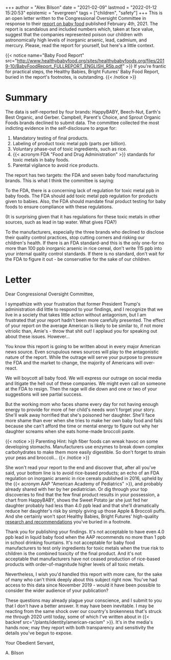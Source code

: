 +++
author = "Alex Bilson"
date = "2021-02-09"
lastmod = "2022-01-12 15:20:53"
epistemic = "evergreen"
tags = ["children", "safety"]
+++
This is an open letter written to the Congressional Oversight Committee in response to their [report on baby food](https://oversight.house.gov/sites/democrats.oversight.house.gov/files/2021-02-04%20ECP%20Baby%20Food%20Staff%20Report.pdf) published February 4th, 2021. The report is scandalous and included numbers which, taken at face value, suggest that the companies represented poison our children with astronomically high levels of inorganic arsenic, lead, cadmium, and mercury. Please, read the report for yourself, but here's a little context.

{{< notice name="Baby Food Report" src="http://www.healthybabyfood.org/sites/healthybabyfoods.org/files/2019-10/BabyFoodReport_FULLREPORT_ENGLISH_R5b.pdf" >}}
If you're frantic for practical steps, the Healthy Babies, Bright Futures' Baby Food Report, buried in the report's footnotes, is outstanding.
{{< /notice >}}

# Summary

The data is self-reported by four brands: HappyBABY, Beech-Nut, Earth's Best Organic, and Gerber. Campbell, Parent's Choice, and Sprout Organic Foods brands declined to submit data. The committee collected the most indicting evidence in the self-disclosure to argue for:

1. Mandatory testing of final products.
2. Labeling of product toxic metal ppb (parts per billion).
3. Voluntary phase-out of toxic ingredients, such as rice.
4. {{< acronym FDA "Food and Drug Administration" >}} standards for toxic metals in baby foods.
5. Parental vigilance to avoid rice products.

The report has two targets: the FDA and seven baby food manufacturing brands. This is what I think the committee is saying:

To the FDA, there is a concerning lack of regulation for toxic metal ppb in baby foods. The FDA should add toxic metal ppb regulation for products given to babies. Also, the FDA should mandate final product testing for baby foods to ensure compliance with these regulations.

 (It is surprising given that it has regulations for these toxic metals in other sources, such as lead in tap water. What gives FDA?)

To the manufacturers, especially the three brands who declined to disclose their quality control practices, stop cutting corners and risking our children's health. If there is an FDA standard-and this is the only one-for no more than 100 ppb inorganic arsenic in rice cereal, don't write 115 ppb into your internal quality control standards. If there is no standard, don't wait for the FDA to figure it out - be conservative for the sake of our children.

# Letter

Dear Congressional Oversight Committee,

I sympathize with your frustration that former President Trump's administration did little to respond to your findings, and I recognize that we live in a society that takes little action without antagonism, but I am frustrated that your report hadn't been more carefully presented. The effect of your report on the average American is likely to be similar to, if not more vitriolic than, Amie's - throw that shit out! I applaud you for speaking out about these issues. However...

You know this report is going to be written about in every major American news source. Even scrupulous news sources will play to the antagonistic nature of the report. While the outrage will serve your purpose to pressure the FDA and the market to change, the majority of Americans will over-react.

We will boycott all baby food. We will express our outrage on social media and litigate the hell out of these companies. We might even call on someone at the FDA to resign. Then the rage will die down and one or two of your suggestions will see partial success.

But the working mom who faces shame every day for not having enough energy to provide for more of her child's needs won't forget your story. She'll walk away horrified that she's poisoned her daughter. She'll face more shame than ever when she tries to make her own baby food and fails because she can't afford the time or mental energy to figure out why her daughter screams when she eats home-made broccoli paste.

{{< notice >}}
Parenting Hint: high fiber foods can wreak havoc on some developing stomachs. Manufacturers use enzymes to break down complex carbohydrates to make them more easily digestible. So don't forget to strain your peas and broccoli...
{{< /notice >}}

She won't read your report to the end and discover that, after all you've said, your bottom line is to avoid rice-based products; an echo of an FDA regulation on inorganic arsenic in rice cereals published in 2016, upheld by the {{< acronym AAP "American Academy of Pediatrics" >}}, and probably already shared with her by her pediatrician. Or dig through your top discoveries to find that the few final product results in your possession, a chart from HappyBABY, shows the Sweet Potato jar she just fed her daughter probably had less than 4.0 ppb lead and that she'll dramatically reduce her daughter's risk by simply giving up those Apple & Broccoli puffs. And she certainly won't spot Healthy Babies, Bright Futures' high-quality [research and recommendations](http://www.healthybabyfood.org/sites/healthybabyfoods.org/files/2019-10/BabyFoodReport_FULLREPORT_ENGLISH_R5b.pdf) you've buried in a footnote.

Thank you for publishing your findings. It's not acceptable to have even 4.0 ppb lead in liquid baby food when the AAP recommends no more than 1 ppb in school drinking fountains. It's not acceptable for baby food manufacturers to test only ingredients for toxic metals when the true risk to children is the combined toxicity of the final product. And it's not acceptable that manufacturers have not ceased production of rice-based products with order-of-magnitude higher levels of all toxic metals.

Nevertheless, I wish you'd handled this report with more care, for the sake of many who can't think deeply about this subject right now. You've had access to this data since November 2019 - would it have been possible to consider the wider audience of your publication?

These questions may already plague your conscience, and I submit to you that I don't have a better answer. It may have been inevitable. I may be reacting from the same shock over our country's brokenness that's struck me through 2020 until today, some of which I've written about in {{< backref src="/plants/identity/american-racism" >}}. It's in the media's hands now; may they report with both transparency and sensitivity the details you've begun to expose.

Your Obedient Servant,

A. Bilson
